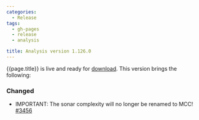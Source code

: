 ```yaml
---
categories:
  - Release
tags:
  - gh-pages
  - release
  - analysis

title: Analysis version 1.126.0
---
```


{{page.title}} is live and ready for [download](https://github.com/MaibornWolff/codecharta/releases/tag/ana-1.126.0).
This version brings the following:

### Changed

- IMPORTANT: The sonar complexity will no longer be renamed to MCC! [#3456](https://github.com/MaibornWolff/codecharta/pull/3606)
